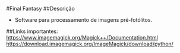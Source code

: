 #Final Fantasy
##Descrição
* Software para processamento de imagens pré-fotólitos.

##Links importantes:
https://www.imagemagick.org/Magick++/Documentation.html
https://download.imagemagick.org/ImageMagick/download/python/